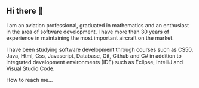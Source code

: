## Hi there 👋

I am an aviation professional, graduated in mathematics and an enthusiast in the area of ​​software development.
 I have more than 30 years of experience in maintaining the most important aircraft on the market.



I have been studying software development through courses such as CS50, Java, Html, Css, Javascript, Database, Git, Github and C# in addition to integrated development environments  (IDE) such as Eclipse, IntelliJ and Visual Studio Code.



How to reach me... 

<!--
**PauloMartinsJPM/PauloMartinsJPM** is a ✨ _special_ ✨ repository because its `README.md` (this file) appears on your GitHub profile.

Here are some ideas to get you started:

- 🔭  I am an aviation professional, graduated in mathematics and an enthusiast in the area of ​​software development.
       I have more than 30 years of experience in maintaining the most important aircraft on the market.
- 🌱  I have been studying software development through courses such as CS50, Java, Html, Css, Javascript, Database, Git, Github and C# in addition to integrated development environments 
       (IDE) such as Eclipse, IntelliJ and Visual Studio Code.
- 👯 I’m looking to c
- 🤔 I’m looking for help with ...
- 💬 Ask me about ...
- 📫 How to reach me: ...
- 😄 Pronouns: ...
- ⚡ Fun fact: ...
-->


